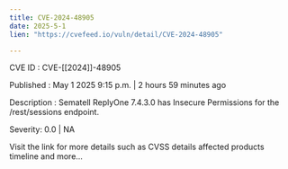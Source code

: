 ```yaml
---
title: CVE-2024-48905
date: 2025-5-1
lien: "https://cvefeed.io/vuln/detail/CVE-2024-48905"

---
```


CVE ID : CVE-[[2024]]-48905

Published :  May 1
2025
9:15 p.m. | 2 hours
59 minutes ago

Description : Sematell ReplyOne 7.4.3.0 has Insecure Permissions for the /rest/sessions endpoint.

Severity: 0.0 | NA

Visit the link for more details
such as CVSS details
affected products
timeline
and more...
